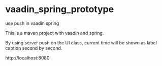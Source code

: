 # vaadin_spring_prototype
use push in vaadin spring

This is a maven project with vaadin and spring.

By using server push on the UI class, current time will be shown as label caption second by second.

http://localhost:8080
